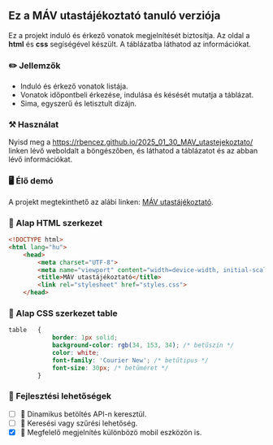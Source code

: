 ## Ez a MÁV utastájékoztató tanuló verziója

Ez a projekt induló és érkező vonatok megjelnítését biztosítja. Az oldal a **html** és **css** segíségével készült. A táblázatba láthatod az információkat.

### ✏️ Jellemzők
- Induló és érkező vonatok listája.
- Vonatok időpontbeli érkezése, indulása és késését mutatja a táblázat.
- Sima, egyszerű és letisztult dizájn.

### ⚒️ Használat
Nyisd meg a https://rbencez.github.io/2025_01_30_MAV_utastejekoztato/ linken lévő weboldalt a böngészőben, és láthatod a táblázatot és az abban lévő információkat.

### 🖥️ Élő demó

A projekt megtekinthető az alábi linken:
[MÁV utastájékoztató](https://github.com/RBenceZ/2025_01_30_MAV_utastejekoztato.git).

### 📌 Alap HTML szerkezet
```html
<!DOCTYPE html>
<html lang="hu">
    <head>
        <meta charset="UTF-8">
        <meta name="viewport" content="width=device-width, initial-scale=1.0">
        <title>MÁV utastájékoztató</title>
        <link rel="stylesheet" href="styles.css">
    </head>
```


### 📌 Alap CSS szerkezet table
```css
table   {
            border: 1px solid;
            background-color: rgb(34, 153, 34); /* betűszín */
            color: white;
            font-family: 'Courier New'; /* betűtipus */
            font-size: 30px; /* betűméret */
        }
  ```

### 🔧 Fejlesztési lehetőségek
- [ ] 🔁 Dinamikus betöltés API-n keresztül.
- [ ] 🔎 Keresési vagy szűrési lehetőség.
- [x] 📱 Megfelelő megjelnítés különbözö mobil eszközön is.
